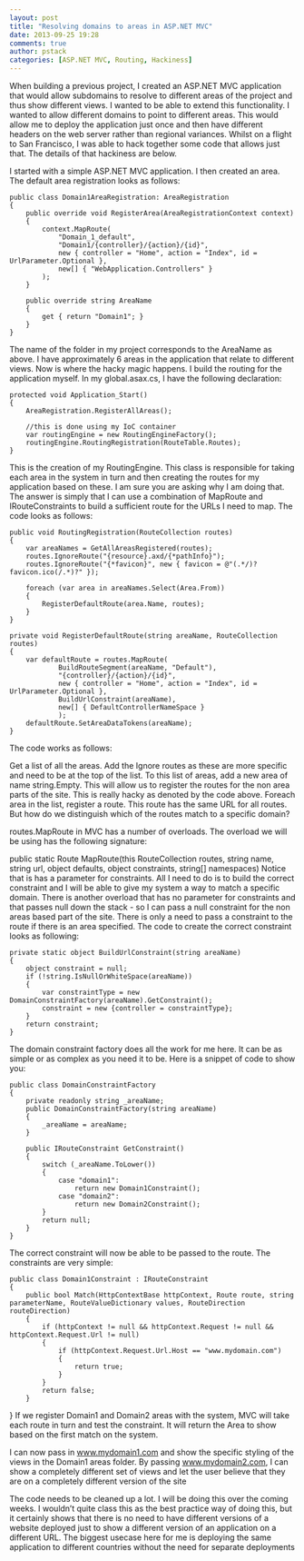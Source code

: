 ```yaml
---
layout: post
title: "Resolving domains to areas in ASP.NET MVC"
date: 2013-09-25 19:28
comments: true
author: pstack
categories: [ASP.NET MVC, Routing, Hackiness]
---
```

When building a previous project, I created an ASP.NET MVC application that would allow subdomains to resolve to different areas of the project and thus show different views. I wanted to be able to extend this functionality. I wanted to allow different domains to point to different areas. This would allow me to deploy the application just once and then have different headers on the web server rather than regional variances. Whilst on a flight to San Francisco, I was able to hack together some code that allows just that. The details of that hackiness are below.

I started with a simple ASP.NET MVC application. I then created an area. The default area registration looks as follows:

	public class Domain1AreaRegistration: AreaRegistration   
	{
    	public override void RegisterArea(AreaRegistrationContext context)
    	{
        	context.MapRoute(
            	"Domain_1_default",
            	"Domain1/{controller}/{action}/{id}",
            	new { controller = "Home", action = "Index", id = UrlParameter.Optional },
            	new[] { "WebApplication.Controllers" }
        	);
    	}

    	public override string AreaName
    	{
        	get { return "Domain1"; }
    	}
	}
	
The name of the folder in my project corresponds to the AreaName as above. I have approximately 6 areas in the application that relate to different views. Now is where the hacky magic happens. I build the routing for the application myself. In my global.asax.cs, I have the following declaration:

	protected void Application_Start()
	{
    	AreaRegistration.RegisterAllAreas();

    	//this is done using my IoC container
    	var routingEngine = new RoutingEngineFactory();
    	routingEngine.RoutingRegistration(RouteTable.Routes);
	}
	
This is the creation of my RoutingEngine. This class is responsible for taking each area in the system in turn and then creating the routes for my application based on these. I am sure you are asking why I am doing that. The answer is simply that I can use a combination of MapRoute and IRouteConstraints to build a sufficient route for the URLs I need to map. The code looks as follows:

	public void RoutingRegistration(RouteCollection routes)
	{
    	var areaNames = GetAllAreasRegistered(routes);
    	routes.IgnoreRoute("{resource}.axd/{*pathInfo}");
    	routes.IgnoreRoute("{*favicon}", new { favicon = @"(.*/)?favicon.ico(/.*)?" });

    	foreach (var area in areaNames.Select(Area.From))
    	{
        	RegisterDefaultRoute(area.Name, routes);
    	}
	}

	private void RegisterDefaultRoute(string areaName, RouteCollection routes)
	{
    	var defaultRoute = routes.MapRoute(
        	    BuildRouteSegment(areaName, "Default"),
            	"{controller}/{action}/{id}",
            	new { controller = "Home", action = "Index", id = UrlParameter.Optional },
            	BuildUrlConstraint(areaName),
            	new[] { DefaultControllerNameSpace }
            	);
    	defaultRoute.SetAreaDataTokens(areaName);
	}
	
The code works as follows:

Get a list of all the areas.
Add the Ignore routes as these are more specific and need to be at the top of the list.
To this list of areas, add a new area of name string.Empty. This will allow us to register the routes for the non area parts of the site. This is really hacky as denoted by the code above.
Foreach area in the list, register a route. This route has the same URL for all routes.
But how do we distinguish which of the routes match to a specific domain?

routes.MapRoute in MVC has a number of overloads. The overload we will be using has the following signature:

public static Route MapRoute(this RouteCollection routes, string name, string url, object defaults, object constraints, string[] namespaces)
Notice that is has a parameter for constraints. All I need to do is to build the correct constraint and I will be able to give my system a way to match a specific domain. There is another overload that has no parameter for constraints and that passes null down the stack - so I can pass a null constraint for the non areas based part of the site. There is only a need to pass a constraint to the route if there is an area specified. The code to create the correct constraint looks as following:

	private static object BuildUrlConstraint(string areaName)
	{
    	object constraint = null;
    	if (!string.IsNullOrWhiteSpace(areaName))
    	{
        	var constraintType = new DomainConstraintFactory(areaName).GetConstraint();
        	constraint = new {controller = constraintType};
    	}
    	return constraint;
	}
The domain constraint factory does all the work for me here. It can be as simple or as complex as you need it to be. Here is a snippet of code to show you:

    public class DomainConstraintFactory
    {
        private readonly string _areaName;
        public DomainConstraintFactory(string areaName)
        {
            _areaName = areaName;
    	}

    	public IRouteConstraint GetConstraint()
    	{
        	switch (_areaName.ToLower())
        	{
            	case "domain1":
                	return new Domain1Constraint();
            	case "domain2":
                	return new Domain2Constraint();
        	}
        	return null;
    	}
	}
The correct constraint will now be able to be passed to the route. The constraints are very simple:

    public class Domain1Constraint : IRouteConstraint
    {
        public bool Match(HttpContextBase httpContext, Route route, string parameterName, RouteValueDictionary values, RouteDirection routeDirection)
        {
            if (httpContext != null && httpContext.Request != null && httpContext.Request.Url != null)
            {
                if (httpContext.Request.Url.Host == "www.mydomain.com")
                {
                    return true;
                }
            }
            return false;
        }
}
If we register Domain1 and Domain2 areas with the system, MVC will take each route in turn and test the constraint. It will return the Area to show based on the first match on the system.

I can now pass in www.mydomain1.com and show the specific styling of the views in the Domain1 areas folder. By passing www.mydomain2.com, I can show a completely different set of views and let the user believe that they are on a completely different version of the site

The code needs to be cleaned up a lot. I will be doing this over the coming weeks. I wouldn’t quite class this as the best practice way of doing this, but it certainly shows that there is no need to have different versions of a website deployed just to show a different version of an application on a different URL. The biggest usecase here for me is deploying the same application to different countries without the need for separate deployments



